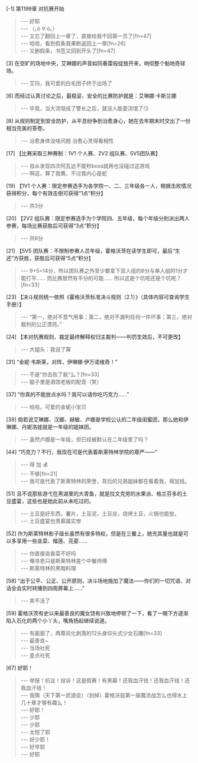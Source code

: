 
[-1] 第1199章 对抗赛开始
>--- 好耶<br>
>--- （｡ò ∀ ó｡）<br>
>--- 又忘了翻回上一章了，直接给我干回第一页了[fn=47]<br>
>--- 哈哈，看到假条我果断返回上一章[fn=26]<br>
>--- 又删假条，书签又回到开头了[fn=47]<br>

[3] 在空旷的场地中央，艾琳娜的声音如同春雷般绽放开来，响彻整个魁地奇球场。
>--- 艾玛，我可爱的白毛团子终于出场了<br>

[6] 而经过认真讨论之后，最稳妥、安全的比赛防护就是：艾琳娜·卡斯兰娜
>--- 毕竟，当大流氓成了警长之后，就没人能耍流氓了😏<br>

[8] 从规则制定到安全防护，从平息纷争到治愈身心，她在去年期末时交出了一份相当完美的答卷。
>--- 治愈身体没啥问题 治愈心灵得看相性<br>

[17] 【比赛采取三种赛制：1V1 个人赛、2V2 组队赛、5V5团队赛】
>--- 自从发现四次阿瓦达不能秒boss就再也没碰过这游戏<br>
>--- 啊这，算了我鹰，不过我内心是蛇<br>

[19] 【1V1 个人赛：限定参赛选手为各学院一、二、三年级各一人，根据击败情况获得积分，每个有效击倒可获得“1点”积分】
>--- 共3分<br>

[20] 【2V2 组队赛：限定参赛选手为个学院四、五年级，每个年级分别派出两人参赛，每场比赛获胜后可获得“3点”积分】
>--- 共6分<br>

[21] 【5V5 团队赛：不限制参赛人员年级，霍格沃茨在读学生即可，最后“生还”方获胜，获胜后可获得“5点”积分】
>--- 9+5=14分，所以团队赛之外至少要拿下双人组的6分与单人组的1分才能打平……
而比赛居然有平分的可能……
所以这是个坑呢还是个坑呢？[fn=33]<br>

[23] 【决斗规则统一依照《霍格沃茨标准决斗规则（2.1）》（具体内容可查询学生手册）】
>--- “第一，绝对不意气用事；第二，绝对不漏判任何一件坏事；第三，绝对裁判的公正漂亮。”<br>

[24] 【本对抗赛规则、裁定最终解释权归主裁判——判罚生效后，不可更改】
>--- 大姐头：我说了算<br>

[31] “金妮·韦斯莱，对阵，伊琳娜·伊万诺维奇！”
>--- 不是“你击败了我”么？[fn=33]<br>
>--- 脑子里是酒馆老板的配音（笑）<br>

[37] “你真的不能放点水吗？我可以请你吃巧克力……”
>--- 哈哈，可爱的金妮小宝贝<br>

[39] 倘若说艾琳娜、汉娜、赫敏、卢娜是学校公认的二年级闺蜜团，那么她和伊琳娜、丹妮洛娃就是一年级的姐妹团。
>--- 虽然卢娜是一年级，但已经被默认在二年级里了吗？<br>

[44] “巧克力？不行，我现在可是代表着斯莱特林学院的尊严——”
>--- 得 加 💰<br>
>--- 不够[fn=21]<br>
>--- 我可是代表了斯莱特林的荣誉，背后的兄弟姐妹都在看着我，得加钱。<br>

[51] 且不说那些游弋在黑湖里的大青鱼，就是拉文克劳的水果派、格兰芬多的土豆盛宴，这些也是她此前从未吃过的。
>--- 土豆是好东西，薯片，土豆泥，土豆丝，烧烤土豆，火锅也能放。<br>
>--- 土豆盛宴也羡慕属实惨<br>

[52] 作为斯莱特林影子级长虽然有很多特权，但是在三餐上，她充其量也就是可以多享用一些韭菜、榴莲、芫荽……
>--- 你直接说香菜不好吗<br>
>--- 俺寻思只是斯莱特林差个中餐师傅<br>
>--- 斯莱特林的黑暗料理<br>

[58] “出于公平、公正、公开原则，决斗场地施加了魔法——你们的一切咒语、对话全会实时转播到四周屏幕上……”
>--- 笑不活了<br>

[59] 霍格沃茨有史以来最善良的魔女饶有兴致地停顿了一下，看了一眼下方逐渐陷入石化的两个小丫头，嘴角扬起继续说道。
>--- 有画面了，两尊风化剥落的12头身仰头式少女石雕[fn=33]<br>
>--- 最善良~<br>
>--- 当场社死<br>
>--- 差点社死<br>

[67] 好耶！
>--- 举报！抗议！投诉！这是假赛！有黑幕！还我血汗钱！还我血汗钱！还我血汗钱！<br>
>--- 我猜（天下第一武道会）（划掉）霍格沃兹第一届魔法战怎么也得水上几十章才够有趣么！<br>
>--- 好耶！<br>
>--- 少耶<br>
>--- 少耶<br>
>--- 太短了耶<br>
>--- 好少耶！<br>
>--- 好早耶<br>
>--- 好耶<br>
